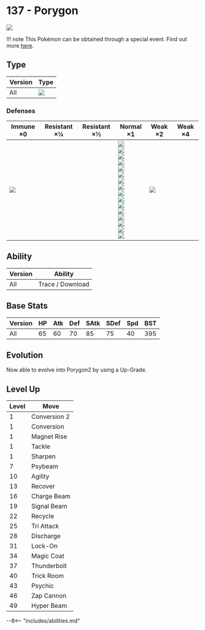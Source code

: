# 137 - Porygon
![][137]

!!! note
    This Pokémon can be obtained through a special event. Find out more [here](../../special_events/#porygon).

## Type

Version | Type
---     | ---
All     | ![][normal]

### Defenses

Immune ×0      | Resistant ×¼ | Resistant ×½ | Normal ×1                                                                                                                                                                                                                           | Weak ×2           | Weak ×4
---            | ---          | ---          | ---                                                                                                                                                                                                                                 | ---               | ---
![][ghost]<br> | &nbsp;       | &nbsp;       | ![][normal]<br>![][flying]<br>![][poison]<br>![][ground]<br>![][rock]<br>![][bug]<br>![][steel]<br>![][fire]<br>![][water]<br>![][grass]<br>![][electric]<br>![][psychic]<br>![][ice]<br>![][dragon]<br>![][dark]<br>![][fairy]<br> | ![][fighting]<br> | &nbsp;

## Ability

Version | Ability
---     | ---
All     | Trace / Download

## Base Stats

Version | HP  | Atk | Def | SAtk | SDef | Spd | BST
---     | --- | --- | --- | ---  | ---  | --- | ---
All     | 65  | 60  | 70  | 85   | 75   | 40  | 395

## Evolution
Now able to evolve into Porygon2 by using a Up-Grade.

## Level Up

Level | Move
---   | ---
1     | Conversion 2
1     | Conversion
1     | Magnet Rise
1     | Tackle
1     | Sharpen
7     | Psybeam
10    | Agility
13    | Recover
16    | Charge Beam
19    | Signal Beam
22    | Recycle
25    | Tri Attack
28    | Discharge
31    | Lock-On
34    | Magic Coat
37    | Thunderbolt
40    | Trick Room
43    | Psychic
46    | Zap Cannon
49    | Hyper Beam


--8<-- "includes/abilities.md"

[137]: ../img/pokemon/137.png
[normal]: ../img/types/normal.png
[fire]: ../img/types/fire.png
[fighting]: ../img/types/fighting.png
[water]: ../img/types/water.png
[flying]: ../img/types/flying.png
[grass]: ../img/types/grass.png
[poison]: ../img/types/poison.png
[electric]: ../img/types/electric.png
[ground]: ../img/types/ground.png
[psychic]: ../img/types/psychic.png
[rock]: ../img/types/rock.png
[ice]: ../img/types/ice.png
[bug]: ../img/types/bug.png
[dragon]: ../img/types/dragon.png
[ghost]: ../img/types/ghost.png
[dark]: ../img/types/dark.png
[steel]: ../img/types/steel.png
[fairy]: ../img/types/fairy.png
